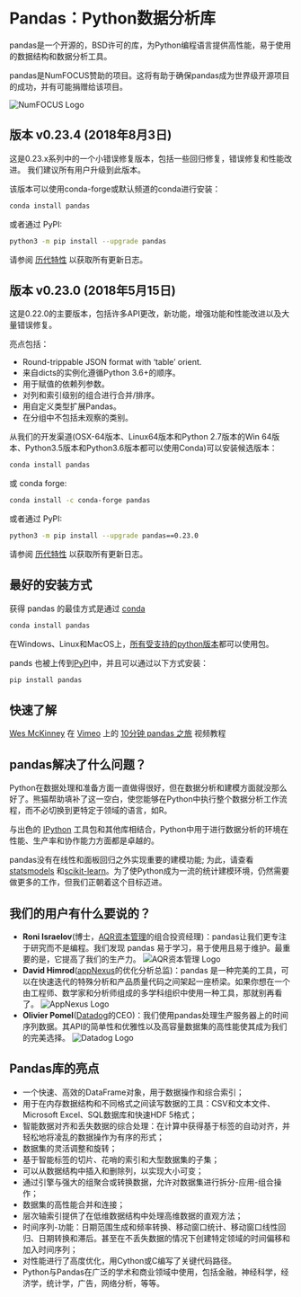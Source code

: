 # Pandas：Python数据分析库

pandas是一个开源的，BSD许可的库，为Python编程语言提供高性能，易于使用的数据结构和数据分析工具。

pandas是NumFOCUS赞助的项目。这将有助于确保pandas成为世界级开源项目的成功，并有可能捐赠给该项目。

![NumFOCUS Logo](/static/images/SponsoredProjectStamp_300px.png)

## 版本 v0.23.4 (2018年8月3日)

这是0.23.x系列中的一个小错误修复版本，包括一些回归修复，错误修复和性能改进。 我们建议所有用户升级到此版本。

该版本可以使用conda-forge或默认频道的conda进行安装：

```sh
conda install pandas
```

或者通过 PyPI:

```sh
python3 -m pip install --upgrade pandas
```

请参阅 [历代特性](/document/whatsnew) 以获取所有更新日志。

## 版本 v0.23.0 (2018年5月15日)

这是0.22.0的主要版本，包括许多API更改，新功能，增强功能和性能改进以及大量错误修复。

亮点包括：

- Round-trippable JSON format with ‘table’ orient.
- 来自dicts的实例化遵循Python 3.6+的顺序。
- 用于赋值的依赖列参数。
- 对列和索引级别的组合进行合并/排序。
- 用自定义类型扩展Pandas。
- 在分组中不包括未观察的类别。

从我们的开发渠道(OSX-64版本、Linux64版本和Python 2.7版本的Win 64版本、Python3.5版本和Python3.6版本都可以使用Conda)可以安装候选版本：

```sh
conda install pandas
```

或 conda forge:

```sh
conda install -c conda-forge pandas
```

或者通过 PyPI:

```sh
python3 -m pip install --upgrade pandas==0.23.0
```

请参阅 [历代特性](/document/whatsnew) 以获取所有更新日志。

## 最好的安装方式

获得 pandas 的最佳方式是通过 [conda](http://pandas.pydata.org/pandas-docs/stable/install.html#installing-pandas-with-anaconda)

```sh
conda install pandas
```

在Windows、Linux和MacOS上，[所有受支持的python版本](http://pandas.pydata.org/pandas-docs/stable/install.html#python-version-support)都可以使用包。

pands 也被上传到[PyPI](https://pypi.org/project/pandas/)中，并且可以通过以下方式安装：

```sh
pip install pandas
```

## 快速了解

[Wes McKinney](https://vimeo.com/user10077863) 在 [Vimeo](https://vimeo.com/) 上的 [10分钟 pandas 之旅](https://vimeo.com/59324550) 视频教程

## pandas解决了什么问题？

Python在数据处理和准备方面一直做得很好，但在数据分析和建模方面就没那么好了。熊猫帮助填补了这一空白，使您能够在Python中执行整个数据分析工作流程，而不必切换到更特定于领域的语言，如R。

与出色的 [IPython](https://ipython.org/) 工具包和其他库相结合，Python中用于进行数据分析的环境在性能、生产率和协作能力方面都是卓越的。

pandas没有在线性和面板回归之外实现重要的建模功能; 为此，请查看 [statsmodels](http://statsmodels.sf.net/) 和[scikit-learn](http://scikit-learn.org/)。为了使Python成为一流的统计建模环境，仍然需要做更多的工作，但我们正朝着这个目标迈进。

## 我们的用户有什么要说的？

- **Roni Israelov**(博士，[AQR资本管理](https://www.aqr.com/)的组合投资经理)：pandas让我们更专注于研究而不是编程。我们发现 pandas 易于学习，易于使用且易于维护。最重要的是，它提高了我们的生产力。
    ![AQR资本管理 Logo](/static/images/aqr_capital_management_logo.png)
- **David Himrod**([appNexus](https://www.appnexus.com/)的优化分析总监)：pandas 是一种完美的工具，可以在快速迭代的特殊分析和产品质量代码之间架起一座桥梁。如果你想在一个由工程师、数学家和分析师组成的多学科组织中使用一种工具，那就别再看了。
    ![AppNexus Logo](/static/images/appnexus_logo.png)
- **Olivier Pomel**([Datadog](https://www.datadoghq.com/)的CEO)：我们使用pandas处理生产服务器上的时间序列数据。其API的简单性和优雅性以及高容量数据集的高性能使其成为我们的完美选择。
    ![Datadog Logo](/static/images/datadog_logo.png)

## Pandas库的亮点

- 一个快速、高效的DataFrame对象，用于数据操作和综合索引；
- 用于在内存数据结构和不同格式之间读写数据的工具：CSV和文本文件、Microsoft Excel、SQL数据库和快速HDF 5格式；
- 智能数据对齐和丢失数据的综合处理：在计算中获得基于标签的自动对齐，并轻松地将凌乱的数据操作为有序的形式；
- 数据集的灵活调整和旋转；
- 基于智能标签的切片、花哨的索引和大型数据集的子集；
- 可以从数据结构中插入和删除列，以实现大小可变；
- 通过引擎与强大的组聚合或转换数据，允许对数据集进行拆分-应用-组合操作；
- 数据集的高性能合并和连接；
- 层次轴索引提供了在低维数据结构中处理高维数据的直观方法；
- 时间序列-功能：日期范围生成和频率转换、移动窗口统计、移动窗口线性回归、日期转换和滞后。甚至在不丢失数据的情况下创建特定领域的时间偏移和加入时间序列；
- 对性能进行了高度优化，用Cython或C编写了关键代码路径。
- Python与Pandas在广泛的学术和商业领域中使用，包括金融，神经科学，经济学，统计学，广告，网络分析，等等。